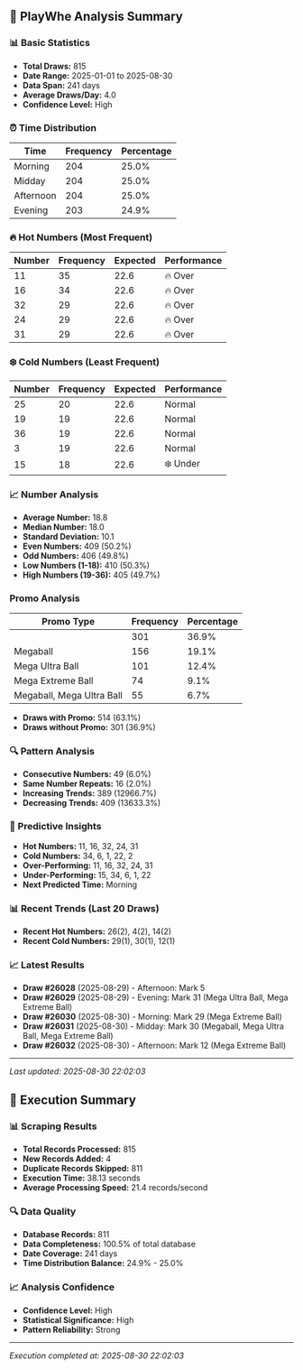 
## 🎯 PlayWhe Analysis Summary

### 📊 Basic Statistics
- **Total Draws:** 815
- **Date Range:** 2025-01-01 to 2025-08-30
- **Data Span:** 241 days
- **Average Draws/Day:** 4.0
- **Confidence Level:** High

### ⏰ Time Distribution
| Time | Frequency | Percentage |
|------|-----------|------------|
| Morning | 204 | 25.0% |
| Midday | 204 | 25.0% |
| Afternoon | 204 | 25.0% |
| Evening | 203 | 24.9% |

### 🔥 Hot Numbers (Most Frequent)
| Number | Frequency | Expected | Performance |
|--------|-----------|----------|-------------|
| 11 | 35 | 22.6 | 🔥 Over |
| 16 | 34 | 22.6 | 🔥 Over |
| 32 | 29 | 22.6 | 🔥 Over |
| 24 | 29 | 22.6 | 🔥 Over |
| 31 | 29 | 22.6 | 🔥 Over |

### ❄️ Cold Numbers (Least Frequent)
| Number | Frequency | Expected | Performance |
|--------|-----------|----------|-------------|
| 25 | 20 | 22.6 | Normal |
| 19 | 19 | 22.6 | Normal |
| 36 | 19 | 22.6 | Normal |
| 3 | 19 | 22.6 | Normal |
| 15 | 18 | 22.6 | ❄️ Under |

### 📈 Number Analysis
- **Average Number:** 18.8
- **Median Number:** 18.0
- **Standard Deviation:** 10.1
- **Even Numbers:** 409 (50.2%)
- **Odd Numbers:** 406 (49.8%)
- **Low Numbers (1-18):** 410 (50.3%)
- **High Numbers (19-36):** 405 (49.7%)

###  Promo Analysis
| Promo Type | Frequency | Percentage |
|------------|-----------|------------|
|  | 301 | 36.9% |
| Megaball | 156 | 19.1% |
| Mega Ultra Ball | 101 | 12.4% |
| Mega Extreme Ball | 74 | 9.1% |
| Megaball, Mega Ultra Ball | 55 | 6.7% |
- **Draws with Promo:** 514 (63.1%)
- **Draws without Promo:** 301 (36.9%)

### 🔍 Pattern Analysis
- **Consecutive Numbers:** 49 (6.0%)
- **Same Number Repeats:** 16 (2.0%)
- **Increasing Trends:** 389 (12966.7%)
- **Decreasing Trends:** 409 (13633.3%)

### 🔮 Predictive Insights
- **Hot Numbers:** 11, 16, 32, 24, 31
- **Cold Numbers:** 34, 6, 1, 22, 2
- **Over-Performing:** 11, 16, 32, 24, 31
- **Under-Performing:** 15, 34, 6, 1, 22
- **Next Predicted Time:** Morning

### 📊 Recent Trends (Last 20 Draws)
- **Recent Hot Numbers:** 26(2), 4(2), 14(2)
- **Recent Cold Numbers:** 29(1), 30(1), 12(1)

### 📈 Latest Results
- **Draw #26028** (2025-08-29) - Afternoon: Mark 5 
- **Draw #26029** (2025-08-29) - Evening: Mark 31 (Mega Ultra Ball, Mega Extreme Ball)
- **Draw #26030** (2025-08-30) - Morning: Mark 29 (Mega Extreme Ball)
- **Draw #26031** (2025-08-30) - Midday: Mark 30 (Megaball, Mega Ultra Ball, Mega Extreme Ball)
- **Draw #26032** (2025-08-30) - Afternoon: Mark 12 (Mega Extreme Ball)

---
*Last updated: 2025-08-30 22:02:03*

## 🚀 Execution Summary

### 📊 Scraping Results
- **Total Records Processed:** 815
- **New Records Added:** 4
- **Duplicate Records Skipped:** 811
- **Execution Time:** 38.13 seconds
- **Average Processing Speed:** 21.4 records/second

### 🔍 Data Quality
- **Database Records:** 811
- **Data Completeness:** 100.5% of total database
- **Date Coverage:** 241 days
- **Time Distribution Balance:** 24.9% - 25.0%

### 📈 Analysis Confidence
- **Confidence Level:** High
- **Statistical Significance:** High
- **Pattern Reliability:** Strong

---
*Execution completed at: 2025-08-30 22:02:03*
